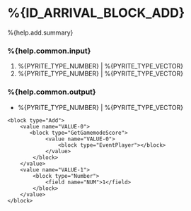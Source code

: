 # %{ID_ARRIVAL_BLOCK_ADD}

%{help.add.summary}

### %{help.common.input}

1. %{PYRITE_TYPE_NUMBER} | %{PYRITE_TYPE_VECTOR}
2. %{PYRITE_TYPE_NUMBER} | %{PYRITE_TYPE_VECTOR}

### %{help.common.output}

-   %{PYRITE_TYPE_NUMBER} | %{PYRITE_TYPE_VECTOR}

```
<block type="Add">
    <value name="VALUE-0">
       <block type="GetGamemodeScore">
            <value name="VALUE-0">
                <block type="EventPlayer"></block>
            </value>
        </block>
    </value>
    <value name="VALUE-1">
        <block type="Number">
            <field name="NUM">1</field>
        </block>
    </value>
</block>
```